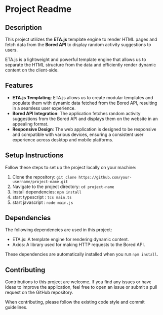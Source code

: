 # Project Readme

## Description

This project utilizes the **ETA.js** template engine to render HTML pages and fetch data from the **Bored API** to display random activity suggestions to users.

ETA.js is a lightweight and powerful template engine that allows us to separate the HTML structure from the data and efficiently render dynamic content on the client-side.
## Features

- **ETA.js Templating**: ETA.js allows us to create modular templates and populate them with dynamic data fetched from the Bored API, resulting in a seamless user experience.
- **Bored API Integration**: The application fetches random activity suggestions from the Bored API and displays them on the website in an appealing format.
- **Responsive Design**: The web application is designed to be responsive and compatible with various devices, ensuring a consistent user experience across desktop and mobile platforms.

## Setup Instructions

Follow these steps to set up the project locally on your machine:

1. Clone the repository: `git clone https://github.com/your-username/project-name.git`
2. Navigate to the project directory: `cd project-name`
3. Install dependencies: `npm install`
4. start typescript : `tcs main.ts`
5. start javascript : `node main.js`

## Dependencies

The following dependencies are used in this project:

- ETA.js: A template engine for rendering dynamic content.
- Axios: A library used for making HTTP requests to the Bored API.

These dependencies are automatically installed when you run `npm install`.

## Contributing

Contributions to this project are welcome. If you find any issues or have ideas to improve the application, feel free to open an issue or submit a pull request on the GitHub repository.

When contributing, please follow the existing code style and commit guidelines.
